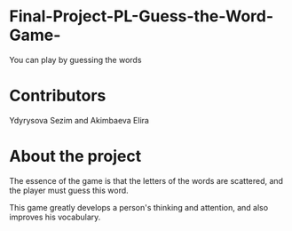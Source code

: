 # Final-Project-PL-Guess-the-Word-Game-
You can play by guessing the words
# Contributors 
Ydyrysova Sezim and Akimbaeva Elira
# About the project
The essence of the game is that the letters of the words are scattered, and the player must guess this word.

This game greatly develops a person's thinking and attention, and also improves his vocabulary.


